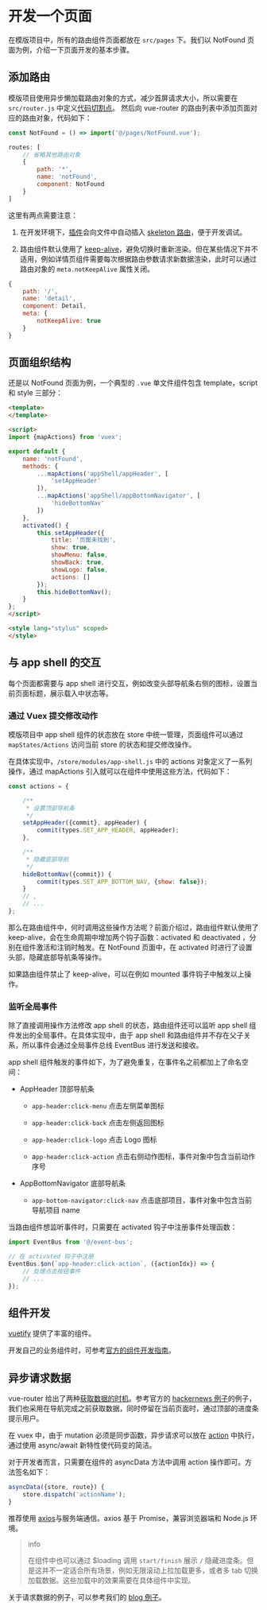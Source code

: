 # 开发一个页面

在模版项目中，所有的路由组件页面都放在 `src/pages` 下。我们以 NotFound 页面为例，介绍一下页面开发的基本步骤。

## 添加路由

模版项目使用异步懒加载路由对象的方式，减少首屏请求大小，所以需要在 `src/router.js` 中定义[代码切割点](https://ssr.vuejs.org/en/routing.html)。
然后向 vue-router 的路由列表中添加页面对应的路由对象，代码如下：

```js
const NotFound = () => import('@/pages/NotFound.vue');

routes: [
    // 省略其他路由对象
    {
        path: '*',
        name: 'notFound',
        component: NotFound
    }
]
```

这里有两点需要注意：

1. 在开发环境下，[插件](https://github.com/lavas-project/vue-skeleton-webpack-plugin)会向文件中自动插入 [skeleton 路由](/guide/vue/doc/vue/02-advanced/07-skeleton)，便于开发调试。

2. 路由组件默认使用了 [keep-alive](https://cn.vuejs.org/v2/guide/components.html#keep-alive)，避免切换时重新渲染。但在某些情况下并不适用，例如详情页组件需要每次根据路由参数请求新数据渲染，此时可以通过路由对象的 `meta.notKeepAlive` 属性关闭。

```js
{
    path: '/',
    name: 'detail',
    component: Detail,
    meta: {
        notKeepAlive: true
    }
}
```

## 页面组织结构

还是以 NotFound 页面为例，一个典型的 `.vue` 单文件组件包含 template，script 和 style 三部分：

```html
<template>
</template>

<script>
import {mapActions} from 'vuex';

export default {
    name: 'notFound',
    methods: {
        ...mapActions('appShell/appHeader', [
            'setAppHeader'
        ]),
        ...mapActions('appShell/appBottomNavigator', [
            'hideBottomNav'
        ])
    },
    activated() {
        this.setAppHeader({
            title: '页面未找到',
            show: true,
            showMenu: false,
            showBack: true,
            showLogo: false,
            actions: []
        });
        this.hideBottomNav();
    }
};
</script>

<style lang="stylus" scoped>
</style>
```

## 与 app shell 的交互

每个页面都需要与 app shell 进行交互，例如改变头部导航条右侧的图标，设置当前页面标题，展示载入中状态等。

### 通过 Vuex 提交修改动作

模版项目中 app shell 组件的状态放在 store 中统一管理，页面组件可以通过 `mapStates/Actions` 访问当前 store 的状态和提交修改操作。

在具体实现中，`/store/modules/app-shell.js` 中的 actions 对象定义了一系列操作，通过 mapActions 引入就可以在组件中使用这些方法，代码如下：

```js
const actions = {

    /**
     * 设置顶部导航条
     */
    setAppHeader({commit}, appHeader) {
        commit(types.SET_APP_HEADER, appHeader);
    },

    /**
     * 隐藏底部导航
     */
    hideBottomNav({commit}) {
        commit(types.SET_APP_BOTTOM_NAV, {show: false});
    }
    // ,
    // ...
};
```

那么在路由组件中，何时调用这些操作方法呢？前面介绍过，路由组件默认使用了 keep-alive，会在生命周期中增加两个钩子函数：activated 和 deactivated ，分别在组件激活和注销时触发。在 NotFound 页面中，在 activated 时进行了设置头部，隐藏底部导航条等操作。

如果路由组件禁止了 keep-alive，可以在例如 mounted 事件钩子中触发以上操作。

### 监听全局事件

除了直接调用操作方法修改 app shell 的状态，路由组件还可以监听 app shell 组件发出的全局事件。在具体实现中，由于 app shell 和路由组件并不存在父子关系，所以事件会通过全局事件总线 EventBus 进行发送和接收。

app shell 组件触发的事件如下，为了避免重复，在事件名之前都加上了命名空间：

* AppHeader 顶部导航条
    
    * `app-header:click-menu` 点击左侧菜单图标

    * `app-header:click-back` 点击左侧返回图标
    
    * `app-header:click-logo` 点击 Logo 图标
    
    * a`pp-header:click-action` 点击右侧动作图标，事件对象中包含当前动作序号

* AppBottomNavigator 底部导航条
    
    * `app-bottom-navigator:click-nav` 点击底部项目，事件对象中包含当前导航项目 name

当路由组件想监听事件时，只需要在 activated 钩子中注册事件处理函数：

```js
import EventBus from '@/event-bus';

// 在 activated 钩子中注册
EventBus.$on(`app-header:click-action`, ({actionIdx}) => {
    // 处理点击按钮事件
    // ...
});
```

## 组件开发

[vuetify](https://vuetifyjs.com) 提供了丰富的组件。

开发自己的业务组件时，可参考[官方的组件开发指南](https://cn.vuejs.org/v2/guide/components.html)。

## 异步请求数据

vue-router 给出了两种[获取数据的时机](https://router.vuejs.org/zh-cn/advanced/data-fetching.html)。参考官方的 [hackernews 例子](https://github.com/vuejs/vue-hackernews-2.0)的例子，我们也采用在导航完成之前获取数据，同时停留在当前页面时，通过顶部的进度条提示用户。

在 vuex 中，由于 mutation 必须是同步函数，异步请求可以放在 [action](https://vuex.vuejs.org/zh-cn/actions.html) 中执行，通过使用 async/await 新特性使代码变的简洁。

对于开发者而言，只需要在组件的 asyncData 方法中调用 action 操作即可。方法签名如下：
```js
asyncData({store, route}) {
    store.dispatch('actionName');
}
```

推荐使用 [axios](https://github.com/mzabriskie/axios)与服务端通信。axios 基于 Promise，兼容浏览器端和 Node.js 环境。

> info
>
> 在组件中也可以通过 $loading 调用 `start/finish` 展示 `/` 隐藏进度条。但是这并不一定适合所有场景，例如无限滚动上拉加载更多，或者多 tab 切换加载数据。这些加载中的效果需要在具体组件中实现。

关于请求数据的例子，可以参考我们的 [blog 例子](https://github.com/lavas-project/lavas-demo-blog)。




